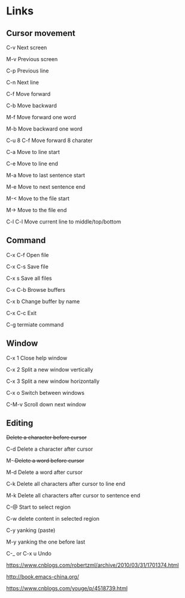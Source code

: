 
# Links

## Cursor movement

C-v   Next screen

M-v   Previous screen


C-p   Previous line

C-n   Next line

C-f   Move forward

C-b   Move backward

M-f   Move forward one word

M-b   Move backward one word

C-u 8 C-f Move forward 8 charater


C-a   Move to line start

C-e   Move to line end

M-a   Move to last sentence start

M-e   Move to next sentence end



M-<   Move to the file start

M->   Move to the file end

C-l C-l Move current line to middle/top/bottom


## Command

C-x C-f Open file

C-x C-s Save file

C-x s Save all files

C-x C-b Browse buffers

C-x b Change buffer by name

C-x C-c Exit

C-g termiate command


## Window

C-x 1 Close help window

C-x 2 Split a new window vertically

C-x 3 Split a new window horizontally

C-x o Switch between windows

C-M-v Scroll down next window


## Editing

<DEL> Delete a character before cursor

C-d Delete a character after cursor

M-<DEL> Delete a word before cursor
  
M-d Delete a word after cursor

C-k Delete all characters after cursor to line end

M-k Delete all characters after cursor to sentence end

C-@ Start to select region

C-w delete content in selected region

C-y yanking (paste)

M-y yanking the one before last

C-_  or C-x u  Undo


  



https://www.cnblogs.com/robertzml/archive/2010/03/31/1701374.html

http://book.emacs-china.org/

https://www.cnblogs.com/youge/p/4518739.html


